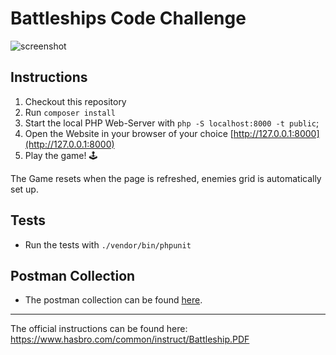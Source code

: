 # Battleships Code Challenge

![screenshot](https://user-images.githubusercontent.com/7805224/78670920-ce73f480-78de-11ea-9f66-be923e98b821.png)

## Instructions

1. Checkout this repository
2. Run `composer install`
3. Start the local PHP Web-Server with `php -S localhost:8000 -t public`;
4. Open the Website in your browser of your choice [http://127.0.0.1:8000](http://127.0.0.1:8000)
5. Play the game! :joystick:

The Game resets when the page is refreshed, enemies grid is automatically set up.

## Tests
- Run the tests with `./vendor/bin/phpunit`


## Postman Collection
- The postman collection can be found [here](Battleships.postman_collection.json).

---
The official instructions can be found here: https://www.hasbro.com/common/instruct/Battleship.PDF
